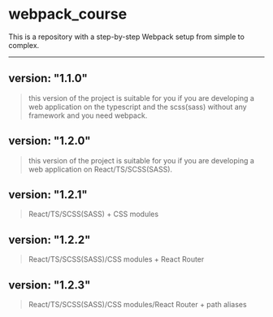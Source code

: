 # webpack_course

This is a repository with a step-by-step Webpack setup from simple to complex.

---

## version: "1.1.0"

> this version of the project is suitable for you if you are developing a web application on the typescript and the scss(sass) without any framework and you need webpack.

## version: "1.2.0"

> this version of the project is suitable for you if you are developing a web application on React/TS/SCSS(SASS).

## version: "1.2.1"

> React/TS/SCSS(SASS) + CSS modules

## version: "1.2.2"

> React/TS/SCSS(SASS)/CSS modules + React Router

## version: "1.2.3"

> React/TS/SCSS(SASS)/CSS modules/React Router + path aliases
